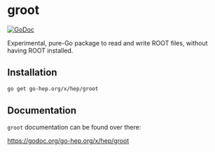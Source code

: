 # groot

[![GoDoc](https://godoc.org/go-hep.org/x/hep/groot?status.svg)](https://godoc.org/go-hep.org/x/hep/groot)

Experimental, pure-Go package to read and write ROOT files, without having ROOT installed.

## Installation

```sh
go get go-hep.org/x/hep/groot
```

## Documentation

``groot`` documentation can be found over there:

https://godoc.org/go-hep.org/x/hep/groot
